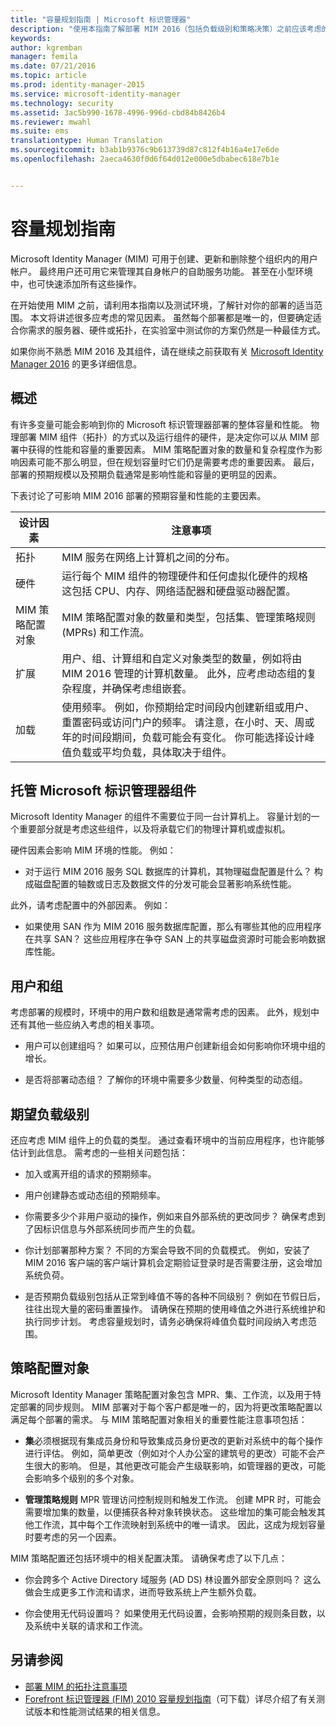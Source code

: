 ```yaml
---
title: "容量规划指南 | Microsoft 标识管理器"
description: "使用本指南了解部署 MIM 2016（包括负载级别和策略决策）之前应该考虑的变量。"
keywords: 
author: kgremban
manager: femila
ms.date: 07/21/2016
ms.topic: article
ms.prod: identity-manager-2015
ms.service: microsoft-identity-manager
ms.technology: security
ms.assetid: 3ac5b990-1678-4996-996d-cbd84b8426b4
ms.reviewer: mwahl
ms.suite: ems
translationtype: Human Translation
ms.sourcegitcommit: b3ab1b9376c9b613739d87c812f4b16a4e17e6de
ms.openlocfilehash: 2aeca4630f0d6f64d012e000e5dbabec618e7b1e


---
```


# 容量规划指南

Microsoft Identity Manager (MIM) 可用于创建、更新和删除整个组织内的用户帐户。 最终用户还可用它来管理其自身帐户的自助服务功能。 甚至在小型环境中，也可快速添加所有这些操作。

在开始使用 MIM 之前，请利用本指南以及测试环境，了解针对你的部署的适当范围。 本文将讲述很多应考虑的常见因素。 虽然每个部署都是唯一的，但要确定适合你需求的服务器、硬件或拓扑，在实验室中测试你的方案仍然是一种最佳方式。

如果你尚不熟悉 MIM 2016 及其组件，请在继续之前获取有关 [Microsoft Identity Manager 2016](/microsoft-identity-manager/understand-explore/microsoft-identity-manager-2016) 的更多详细信息。

## 概述
有许多变量可能会影响到你的 Microsoft 标识管理器部署的整体容量和性能。 物理部署 MIM 组件（拓扑）的方式以及运行组件的硬件，是决定你可以从 MIM 部署中获得的性能和容量的重要因素。 MIM 策略配置对象的数量和复杂程度作为影响因素可能不那么明显，但在规划容量时它们仍是需要考虑的重要因素。 最后，部署的预期规模以及预期负载通常是影响性能和容量的更明显的因素。

下表讨论了可影响 MIM 2016 部署的预期容量和性能的主要因素。

| 设计因素 | 注意事项 |
| ------------- | -------------- |
| 拓扑 | MIM 服务在网络上计算机之间的分布。 |
| 硬件 | 运行每个 MIM 组件的物理硬件和任何虚拟化硬件的规格 这包括 CPU、内存、网络适配器和硬盘驱动器配置。 |
| MIM 策略配置对象 | MIM 策略配置对象的数量和类型，包括集、管理策略规则 (MPRs) 和工作流。 |
| 扩展 | 用户、组、计算组和自定义对象类型的数量，例如将由 MIM 2016 管理的计算机数量。 此外，应考虑动态组的复杂程度，并确保考虑组嵌套。 |
| 加载 | 使用频率。 例如，你预期给定时间段内创建新组或用户、重置密码或访问门户的频率。 请注意，在小时、天、周或年的时间段期间，负载可能会有变化。 你可能选择设计峰值负载或平均负载，具体取决于组件。 |


## 托管 Microsoft 标识管理器组件

Microsoft Identity Manager 的组件不需要位于同一台计算机上。 容量计划的一个重要部分就是考虑这些组件，以及将承载它们的物理计算机或虚拟机。

硬件因素会影响 MIM 环境的性能。 例如：
- 对于运行 MIM 2016 服务 SQL 数据库的计算机，其物理磁盘配置是什么？ 构成磁盘配置的轴数或日志及数据文件的分发可能会显著影响系统性能。

此外，请考虑配置中的外部因素。 例如：
- 如果使用 SAN 作为 MIM 2016 服务数据库配置，那么有哪些其他的应用程序在共享 SAN？ 这些应用程序在争夺 SAN 上的共享磁盘资源时可能会影响数据库性能。


## 用户和组
考虑部署的规模时，环境中的用户数和组数是通常需考虑的因素。 此外，规划中还有其他一些应纳入考虑的相关事项。

- 用户可以创建组吗？ 如果可以，应预估用户创建新组会如何影响你环境中组的增长。

- 是否将部署动态组？ 了解你的环境中需要多少数量、何种类型的动态组。


## 期望负载级别
还应考虑 MIM 组件上的负载的类型。 通过查看环境中的当前应用程序，也许能够估计到此信息。 需考虑的一些相关问题包括：

- 加入或离开组的请求的预期频率。

- 用户创建静态或动态组的预期频率。

- 你需要多少个非用户驱动的操作，例如来自外部系统的更改同步？ 确保考虑到了因标识信息与外部系统同步而产生的负载。

- 你计划部署那种方案？ 不同的方案会导致不同的负载模式。 例如，安装了 MIM 2016 客户端的客户端计算机会定期验证登录时是否需要注册，这会增加系统负荷。

- 是否预期负载级别包括从正常到峰值不等的各种不同级别？ 例如在节假日后，往往出现大量的密码重置操作。 请确保在预期的使用峰值之外进行系统维护和执行同步计划。 考虑容量规划时，请务必确保将峰值负载时间段纳入考虑范围。


## 策略配置对象

Microsoft Identity Manager 策略配置对象包含 MPR、集、工作流，以及用于特定部署的同步规则。 MIM 部署对于每个客户都是唯一的，因为将更改策略配置以满足每个部署的需求。 与 MIM 策略配置对象相关的重要性能注意事项包括：

- **集**必须根据现有集成员身份和导致集成员身份更改的更新对系统中的每个操作进行评估。 例如，简单更改（例如对个人办公室的建筑号的更改）可能不会产生很大的影响。 但是，其他更改可能会产生级联影响，如管理器的更改，可能会影响多个级别的多个对象。

- **管理策略规则** MPR 管理访问控制规则和触发工作流。 创建 MPR 时，可能会需要增加集的数量，以便捕获各种对象转换状态。 这些增加的集可能会触发其他工作流，其中每个工作流映射到系统中的唯一请求。 因此，这成为规划容量时要考虑的另一个因素。

MIM 策略配置还包括环境中的相关配置决策。 请确保考虑了以下几点：

- 你会跨多个 Active Directory 域服务 (AD DS) 林设置外部安全原则吗？ 这么做会生成更多工作流和请求，进而导致系统上产生额外负载。

- 你会使用无代码设置吗？ 如果使用无代码设置，会影响预期的规则条目数，以及系统中关联的请求和工作流。


## 另请参阅
- [部署 MIM 的拓扑注意事项](topology-considerations.md)
- [Forefront 标识管理器 (FIM) 2010 容量规划指南](http://go.microsoft.com/fwlink/?LinkId=200180)（可下载）详尽介绍了有关测试版本和性能测试结果的相关信息。



<!--HONumber=Jul16_HO3-->


